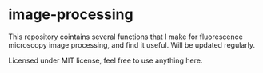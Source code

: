 # image-processing

This repository cointains several functions that I make for fluorescence microscopy image processing, and find it useful.
Will be updated regularly.

Licensed under MIT license, feel free to use anything here.
